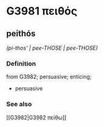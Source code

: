 # G3981 πειθός

## peithós

_(pi-thos' | pee-THOSE | pee-THOSE)_

### Definition

from G3982; persuasive; enticing; 

- persuasive

### See also

[[G3982|G3982 πείθω]]
